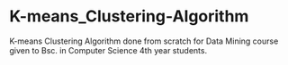 # K-means_Clustering-Algorithm
K-means Clustering Algorithm done from scratch for Data Mining course 
given to Bsc. in Computer Science 4th year students.
